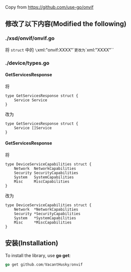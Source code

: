 Copy from https://github.com/use-go/onvif

## 修改了以下内容(Modified the following)

### ./xsd/onvif/onvif.go
将 `struct` 中的 `\`xml:"onvif:XXXX"\`` 更改为 `\`xml:"XXXX"\``

### ./device/types.go

#### GetServicesResponse
将
```golang
type GetServicesResponse struct {
	Service Service
}
```
改为
```golang
type GetServicesResponse struct {
	Service []Service
}
```
#### GetServicesResponse
将
```
type DeviceServiceCapabilities struct {
	Network  NetworkCapabilities
	Security SecurityCapabilities
	System   SystemCapabilities
	Misc     MiscCapabilities
}
```
改为
```
type DeviceServiceCapabilities struct {
	Network  *NetworkCapabilities
	Security *SecurityCapabilities
	System   *SystemCapabilities
	Misc     *MiscCapabilities
}
```

## 安装(Installation)

To install the library,  use **go get**:

```go
go get github.com/VacantHusky/onvif
```